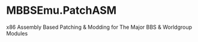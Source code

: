 # MBBSEmu.PatchASM
x86 Assembly Based Patching &amp; Modding for The Major BBS &amp; Worldgroup Modules
